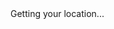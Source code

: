 <!DOCTYPE html>
<html>
  <head>
    <base target="_top">
    <script>
      function getLocation() {
        if (navigator.geolocation) {
          navigator.geolocation.getCurrentPosition(sendPosition);
        } else {
          document.getElementById("status").innerHTML = "Geolocation is not supported by this browser.";
        }
      }

      function sendPosition(position) {
        google.script.run.withSuccessHandler(function(response) {
          document.getElementById("status").innerHTML = response;
        }).submitLocation(position.coords.latitude, position.coords.longitude);
      }
  </script>
</head>
<body onload="getLocation()">
    <div id="status">Getting your location...</div>
</body>
</html>
